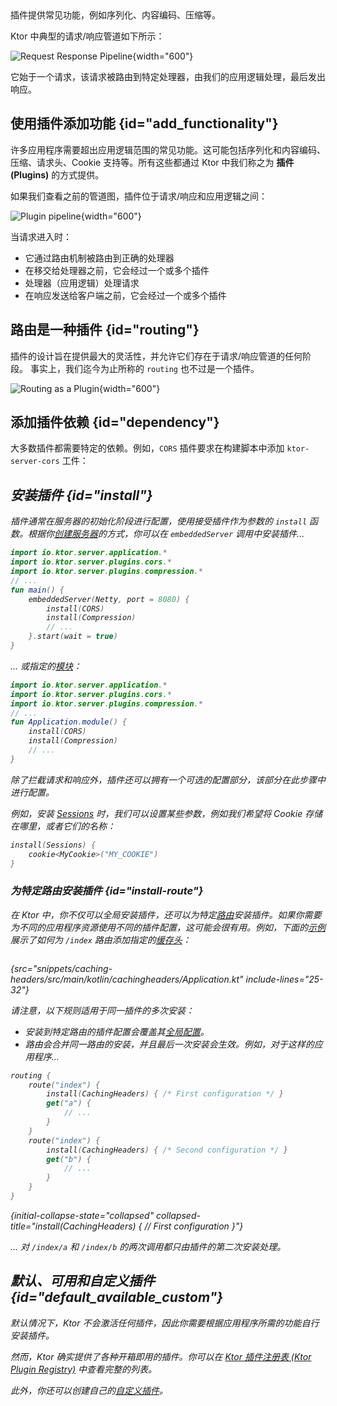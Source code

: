 [//]: # (title: 服务器插件)

<show-structure for="chapter" depth="2"/>

<link-summary>
插件提供常见功能，例如序列化、内容编码、压缩等。
</link-summary>

Ktor 中典型的请求/响应管道如下所示：

![Request Response Pipeline](request-response-pipeline.png){width="600"}

它始于一个请求，该请求被路由到特定处理器，由我们的应用逻辑处理，最后发出响应。

## 使用插件添加功能 {id="add_functionality"}

许多应用程序需要超出应用逻辑范围的常见功能。这可能包括序列化和内容编码、压缩、请求头、Cookie 支持等。所有这些都通过 Ktor 中我们称之为 **插件 (Plugins)** 的方式提供。

如果我们查看之前的管道图，插件位于请求/响应和应用逻辑之间：

![Plugin pipeline](plugin-pipeline.png){width="600"}

当请求进入时：

*   它通过路由机制被路由到正确的处理器
*   在移交给处理器之前，它会经过一个或多个插件
*   处理器（应用逻辑）处理请求
*   在响应发送给客户端之前，它会经过一个或多个插件

## 路由是一种插件 {id="routing"}

插件的设计旨在提供最大的灵活性，并允许它们存在于请求/响应管道的任何阶段。
事实上，我们迄今为止所称的 `routing` 也不过是一个插件。

![Routing as a Plugin](plugin-pipeline-routing.png){width="600"}

## 添加插件依赖 {id="dependency"}
大多数插件都需要特定的依赖。例如，`CORS` 插件要求在构建脚本中添加 `ktor-server-cors` 工件：

<var name="artifact_name" value="ktor-server-cors"/>
<include from="lib.topic" element-id="add_ktor_artifact"/>

## 安装插件 {id="install"}

插件通常在服务器的初始化阶段进行配置，使用接受插件作为参数的 `install` 函数。根据你[创建服务器](server-create-and-configure.topic)的方式，你可以在 `embeddedServer` 调用中安装插件...

```kotlin
import io.ktor.server.application.*
import io.ktor.server.plugins.cors.*
import io.ktor.server.plugins.compression.*
// ...
fun main() {
    embeddedServer(Netty, port = 8080) {
        install(CORS)
        install(Compression)
        // ...
    }.start(wait = true)
}
```

... 或指定的[模块](server-modules.md)：

```kotlin
import io.ktor.server.application.*
import io.ktor.server.plugins.cors.*
import io.ktor.server.plugins.compression.*
// ...
fun Application.module() {
    install(CORS)
    install(Compression)
    // ...
}
```

除了拦截请求和响应外，插件还可以拥有一个可选的配置部分，该部分在此步骤中进行配置。

例如，安装 [Sessions](server-sessions.md#cookie) 时，我们可以设置某些参数，例如我们希望将 Cookie 存储在哪里，或者它们的名称：

```kotlin
install(Sessions) {
    cookie<MyCookie>("MY_COOKIE")
} 
```

### 为特定路由安装插件 {id="install-route"}

在 Ktor 中，你不仅可以全局安装插件，还可以为特定[路由](server-routing.md)安装插件。如果你需要为不同的应用程序资源使用不同的插件配置，这可能会很有用。例如，下面的[示例](https://github.com/ktorio/ktor-documentation/tree/%ktor_version%/codeSnippets/snippets/caching-headers-routes)展示了如何为 `/index` 路由添加指定的[缓存头](server-caching-headers.md)：

```kotlin
```
{src="snippets/caching-headers/src/main/kotlin/cachingheaders/Application.kt" include-lines="25-32"}

请注意，以下规则适用于同一插件的多次安装：
*   安装到特定路由的插件配置会覆盖其[全局配置](#install)。
*   路由会合并同一路由的安装，并且最后一次安装会生效。例如，对于这样的应用程序...

   ```kotlin
   routing {
       route("index") {
           install(CachingHeaders) { /* First configuration */ }
           get("a") {
               // ...
           }
       }
       route("index") {
           install(CachingHeaders) { /* Second configuration */ }
           get("b") {
               // ...
           }
       }
   }
   ```
   {initial-collapse-state="collapsed" collapsed-title="install(CachingHeaders) { // First configuration }"}

   ... 对 `/index/a` 和 `/index/b` 的两次调用都只由插件的第二次安装处理。

## 默认、可用和自定义插件 {id="default_available_custom"}

默认情况下，Ktor 不会激活任何插件，因此你需要根据应用程序所需的功能自行安装插件。

然而，Ktor 确实提供了各种开箱即用的插件。你可以在 [Ktor 插件注册表 (Ktor Plugin Registry)](https://github.com/ktorio/ktor-plugin-registry/tree/main/plugins/server) 中查看完整的列表。

此外，你还可以创建自己的[自定义插件](server-custom-plugins.md)。